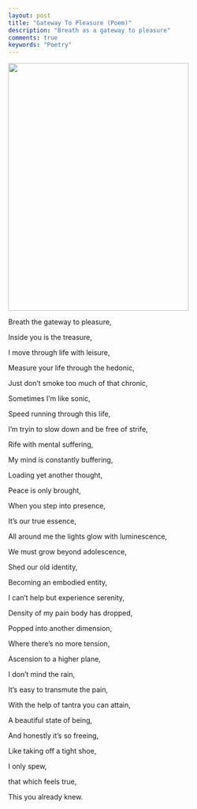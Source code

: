 ```yaml
---
layout: post
title: "Gateway To Pleasure (Poem)"
description: "Breath as a gateway to pleasure"
comments: true
keywords: "Poetry"
---
```

<img src="/assets/images/gateway_to_pleasure.png" style="width:3.8125in;height:5.21875in" />

Breath the gateway to pleasure,

Inside you is the treasure,

I move through life with leisure,

Measure your life through the hedonic,


Just don’t smoke too much of that chronic,

Sometimes I’m like sonic,

Speed running through this life,

I’m tryin to slow down and be free of strife,



Rife with mental suffering,

My mind is constantly buffering,

Loading yet another thought,

Peace is only brought,


When you step into presence,

It’s our true essence,

All around me the lights glow with luminescence,

We must grow beyond adolescence,


Shed our old identity,

Becoming an embodied entity,

I can’t help but experience serenity,

Density of my pain body has dropped,


Popped into another dimension,

Where there’s no more tension,

Ascension to a higher plane,

I don’t mind the rain,


It’s easy to transmute the pain,

With the help of tantra you can attain,

A beautiful state of being,

And honestly it’s so freeing,


Like taking off a tight shoe,

I only spew,

that which feels true,

This you already knew.

